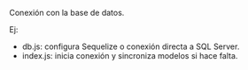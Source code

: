 Conexión con la base de datos.

Ej:
- db.js: configura Sequelize o conexión directa a SQL Server.
- index.js: inicia conexión y sincroniza modelos si hace falta.
